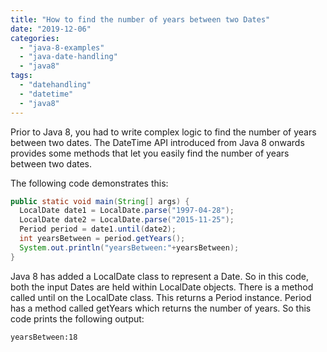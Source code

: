 ```yaml
---
title: "How to find the number of years between two Dates"
date: "2019-12-06"
categories: 
  - "java-8-examples"
  - "java-date-handling"
  - "java8"
tags: 
  - "datehandling"
  - "datetime"
  - "java8"
---
```


Prior to Java 8, you had to write complex logic to find the number of years between two dates. The DateTime API introduced from Java 8 onwards provides some methods that let you easily find the number of years between two dates.

The following code demonstrates this:

```java
public static void main(String[] args) {
  LocalDate date1 = LocalDate.parse("1997-04-28");
  LocalDate date2 = LocalDate.parse("2015-11-25");
  Period period = date1.until(date2);
  int yearsBetween = period.getYears();
  System.out.println("yearsBetween:"+yearsBetween);
}
```

Java 8 has added a LocalDate class to represent a Date. So in this code, both the input Dates are held within LocalDate objects. There is a method called until on the LocalDate class. This returns a Period instance. Period has a method called getYears which returns the number of years. So this code prints the following output:

```
yearsBetween:18
```
